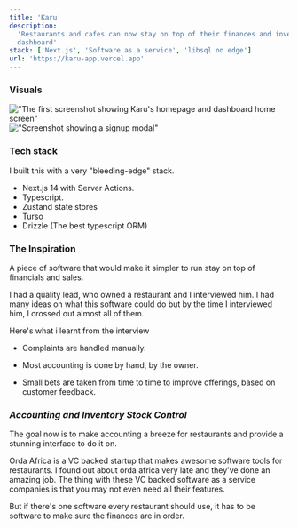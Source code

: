 ```yaml
---
title: 'Karu'
description:
  'Restaurants and cafes can now stay on top of their finances and inventory on a slick web
  dashboard'
stack: ['Next.js', 'Software as a service', 'libsql on edge']
url: 'https://karu-app.vercel.app'
---
```


### Visuals

!["The first screenshot showing Karu's homepage and dashboard home screen"](/screen1.png 'Home page ')
!["Screenshot showing a signup modal"](/signup.png 'Home page')

### Tech stack

I built this with a very "bleeding-edge" stack.

- Next.js 14 with Server Actions.
- Typescript.
- Zustand state stores
- Turso
- Drizzle (The best typescript ORM)

### The Inspiration

A piece of software that would make it simpler to run stay on top of financials and sales.

I had a quality lead, who owned a restaurant and I interviewed him. I had many ideas on what this
software could do but by the time I interviewed him, I crossed out almost all of them.

Here's what i learnt from the interview

- Complaints are handled manually.

- Most accounting is done by hand, by the owner.

- Small bets are taken from time to time to improve offerings, based on customer feedback.

### _Accounting and Inventory Stock Control_

The goal now is to make accounting a breeze for restaurants and provide a stunning interface to do
it on.

Orda Africa is a VC backed startup that makes awesome software tools for restaurants. I found out
about orda africa very late and they've done an amazing job. The thing with these VC backed software
as a service companies is that you may not even need all their features.

But if there's one software every restaurant should use, it has to be software to make sure the
finances are in order.
